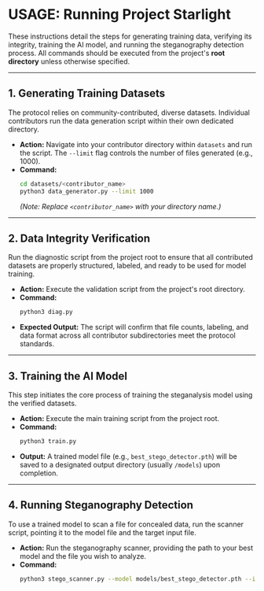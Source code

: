 # USAGE: Running Project Starlight

These instructions detail the steps for generating training data, verifying its integrity, training the AI model, and running the steganography detection process. All commands should be executed from the project's **root directory** unless otherwise specified.

---

## 1. Generating Training Datasets

The protocol relies on community-contributed, diverse datasets. Individual contributors run the data generation script within their own dedicated directory.

* **Action:** Navigate into your contributor directory within `datasets` and run the script. The `--limit` flag controls the number of files generated (e.g., 1000).
* **Command:**
    ```bash
    cd datasets/<contributor_name>
    python3 data_generator.py --limit 1000
    ```
    *(Note: Replace `<contributor_name>` with your directory name.)*

---

## 2. Data Integrity Verification

Run the diagnostic script from the project root to ensure that all contributed datasets are properly structured, labeled, and ready to be used for model training.

* **Action:** Execute the validation script from the project's root directory.
* **Command:**
    ```bash
    python3 diag.py
    ```
* **Expected Output:** The script will confirm that file counts, labeling, and data format across all contributor subdirectories meet the protocol standards.

---

## 3. Training the AI Model

This step initiates the core process of training the steganalysis model using the verified datasets.

* **Action:** Execute the main training script from the project root.
* **Command:**
    ```bash
    python3 train.py
    ```
* **Output:** A trained model file (e.g., `best_stego_detector.pth`) will be saved to a designated output directory (usually `/models`) upon completion.

---

## 4. Running Steganography Detection

To use a trained model to scan a file for concealed data, run the scanner script, pointing it to the model file and the target input file.

* **Action:** Run the steganography scanner, providing the path to your best model and the file you wish to analyze.
* **Command:**
    ```bash
    python3 stego_scanner.py --model models/best_stego_detector.pth --input /path/to/images_to_scan
    ```

